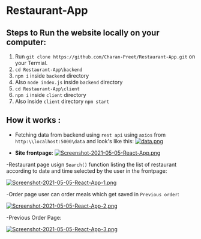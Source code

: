 # Restaurant-App
## Steps to Run the website locally on your computer:

1. Run `git clone https://github.com/Charan-Preet/Restaurant-App.git` on your Termial.
2. `cd Restaurant-App\backend` 
3. `npm i` inside `backend` directory
4. Also `node index.js` inside `backend` directory  
5. `cd Restaurant-App\client`
6. `npm i` inside `client` directory
7. Also inside `client` directory `npm start`

## How it works :
- Fetching data from backend using `rest api` using `axios` from `http:\\localhost:5000\data` and look's like this:
[![data.png](https://i.postimg.cc/J4szvxtP/data.png)](https://postimg.cc/VdcwbjqC)

- **Site frontpage**:
[![Screenshot-2021-05-05-React-App.png](https://i.postimg.cc/wTnjpNmH/Screenshot-2021-05-05-React-App.png)](https://postimg.cc/vcLs7chS)

-Restaurant page usign `Search()` function listing the list of restaurant according to date and time selected by the user in the frontpage:

[![Screenshot-2021-05-05-React-App-1.png](https://i.postimg.cc/R0LSKbbV/Screenshot-2021-05-05-React-App-1.png)](https://postimg.cc/TyhvXQ6Z)

-Order page user can order meals which get saved in `Previous order`:

[![Screenshot-2021-05-05-React-App-2.png](https://i.postimg.cc/25DjqfGK/Screenshot-2021-05-05-React-App-2.png)](https://postimg.cc/K10hVwdP)

-Previous Order Page:

[![Screenshot-2021-05-05-React-App-3.png](https://i.postimg.cc/Sx8NNK69/Screenshot-2021-05-05-React-App-3.png)](https://postimg.cc/5X4Msbk9)

